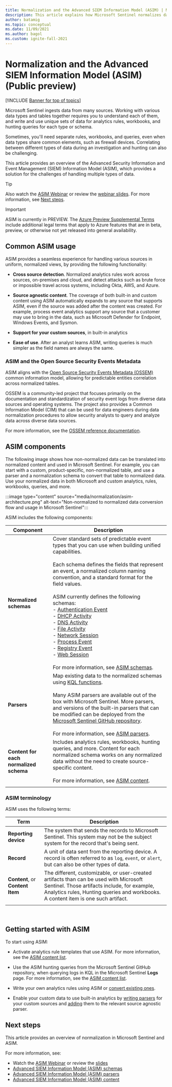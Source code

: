 ```yaml
---
title: Normalization and the Advanced SIEM Information Model (ASIM) | Microsoft Docs
description: This article explains how Microsoft Sentinel normalizes data from many different sources using the Advanced SIEM Information Model (ASIM)
author: batamig
ms.topic: conceptual
ms.date: 11/09/2021
ms.author: bagol
ms.custom: ignite-fall-2021
---
```


# Normalization and the Advanced SIEM Information Model (ASIM) (Public preview)

[!INCLUDE [Banner for top of topics](./includes/banner.md)]

Microsoft Sentinel ingests data from many sources. Working with various data types and tables together requires you to understand each of them, and write and use unique sets of data for analytics rules, workbooks, and hunting queries for each type or schema.


Sometimes, you'll need separate rules, workbooks, and queries, even when data types share common elements, such as firewall devices. Correlating between different types of data during an investigation and hunting can also be challenging.

This article provides an overview of the Advanced Security Information and Event Management (SIEM) Information Model (ASIM), which provides a solution for the challenges of handling multiple types of data.

> [!TIP]
> Also watch the [ASIM Webinar](https://www.youtube.com/watch?v=WoGD-JeC7ng) or review the [webinar slides](https://1drv.ms/b/s!AnEPjr8tHcNmjDY1cro08Fk3KUj-?e=murYHG). For more information, see [Next steps](#next-steps).
>

> [!IMPORTANT]
> ASIM is currently in PREVIEW. The [Azure Preview Supplemental Terms](https://azure.microsoft.com/support/legal/preview-supplemental-terms/) include additional legal terms that apply to Azure features that are in beta, preview, or otherwise not yet released into general availability.
>

## Common ASIM usage

ASIM provides a seamless experience for handling various sources in uniform, normalized views, by providing the following functionality:

- **Cross source detection**. Normalized analytics rules work across sources, on-premises and cloud, and detect attacks such as brute force or impossible travel across systems, including Okta, AWS, and Azure.

- **Source agnostic content**. The coverage of both built-in and custom content using ASIM automatically expands to any source that supports ASIM, even if the source was added after the content was created. For example, process event analytics support any source that a customer may use to bring in the data, such as Microsoft Defender for Endpoint, Windows Events, and Sysmon.

- **Support for your custom sources**, in built-in analytics

- **Ease of use**. After an analyst learns ASIM, writing queries is much simpler as the field names are always the same.

### ASIM and the Open Source Security Events Metadata

ASIM aligns with the [Open Source Security Events Metadata (OSSEM)](https://ossemproject.com/intro.html) common information model, allowing for predictable entities correlation across normalized tables.

OSSEM is a community-led project that focuses primarily on the documentation and standardization of security event logs from diverse data sources and operating systems. The project also provides a Common Information Model (CIM) that can be used for data engineers during data normalization procedures to allow security analysts to query and analyze data across diverse data sources.

For more information, see the [OSSEM reference documentation](https://ossemproject.com/cdm/guidelines/entity_structure.html).

## ASIM components

The following image shows how non-normalized data can be translated into normalized content and used in Microsoft Sentinel. For example, you can start with a custom, product-specific, non-normalized table, and use a parser and a normalization schema to convert that table to normalized data. Use your normalized data in both Microsoft and custom analytics, rules, workbooks, queries, and more.

 :::image type="content" source="media/normalization/asim-architecture.png" alt-text="Non-normalized to normalized data conversion flow and usage in Microsoft Sentinel":::

ASIM includes the following components:

|Component  |Description  |
|---------|---------|
|**Normalized schemas**     |   Cover standard sets of predictable event types that you can use when building unified capabilities. <br><br>Each schema defines the fields that represent an event, a normalized column naming convention, and a standard format for the field values. <br><br> ASIM currently defines the following schemas:<br> - [Authentication Event](authentication-normalization-schema.md)<br> - [DHCP Activity](dhcp-normalization-schema.md)<br> - [DNS Activity](dns-normalization-schema.md)<br> - [File Activity](file-event-normalization-schema.md)  <br> - [Network Session](./network-normalization-schema.md)<br> - [Process Event](process-events-normalization-schema.md)<br> - [Registry Event](registry-event-normalization-schema.md)<br>- [Web Session](web-normalization-schema.md)<br><br>For more information, see [ASIM schemas](normalization-about-schemas.md).  |
|**Parsers**     |  Map existing data to the normalized schemas using [KQL functions](/azure/data-explorer/kusto/query/functions/user-defined-functions). <br><br>Many ASIM parsers are available out of the box with Microsoft Sentinel. More parsers, and versions of the built-in parsers that can be modified can be deployed from the [Microsoft Sentinel GitHub repository](https://aka.ms/AzSentinelASim). <br><br>For more information, see [ASIM parsers](normalization-about-parsers.md).     |
|**Content for each normalized schema**     |    Includes analytics rules, workbooks, hunting queries, and more. Content for each normalized schema works on any normalized data without the need to create source-specific content. <br><br>For more information, see [ASIM content](normalization-content.md).   |
| | |

### ASIM terminology

ASIM uses the following terms:

|Term  |Description  |
|---------|---------|
|**Reporting device**     |   The system that sends the records to Microsoft Sentinel. This system may not be the subject system for the record that's being sent.      |
|**Record**     |A unit of data sent from the reporting device. A record is often referred to as `log`, `event`, or `alert`, but can also be other types of data.         |
|**Content**, or **Content Item**     |The different, customizable, or user-created artifacts than can be used with Microsoft Sentinel. Those artifacts include, for example, Analytics rules, Hunting queries and workbooks. A content item is one such artifact.|
| | |

<br>

## Getting started with ASIM

To start using ASIM:

- Activate analytics rule templates that use ASIM. For more information, see the [ASIM content list](normalization-content.md#builtin).

- Use the ASIM hunting queries from the Microsoft Sentinel GitHub repository, when querying logs in KQL in the Microsoft Sentinel **Logs** page. For more information, see the [ASIM content list](normalization-content.md#builtin).

- Write your own analytics rules using ASIM or [convert existing ones](normalization-content.md#builtin).

- Enable your custom data to use built-in analytics by [writing parsers](normalization-develop-parsers.md) for your custom sources and [adding](normalization-manage-parsers.md) them to the relevant source agnostic parser.

## <a name="next-steps"></a>Next steps

This article provides an overview of normalization in Microsoft Sentinel and ASIM.

For more information, see:

- Watch the [ASIM Webinar](https://www.youtube.com/watch?v=WoGD-JeC7ng) or review the [slides](https://1drv.ms/b/s!AnEPjr8tHcNmjDY1cro08Fk3KUj-?e=murYHG)
- [Advanced SIEM Information Model (ASIM) schemas](normalization-about-schemas.md)
- [Advanced SIEM Information Model (ASIM) parsers](normalization-parsers-overview.md)
- [Advanced SIEM Information Model (ASIM) content](normalization-content.md)
